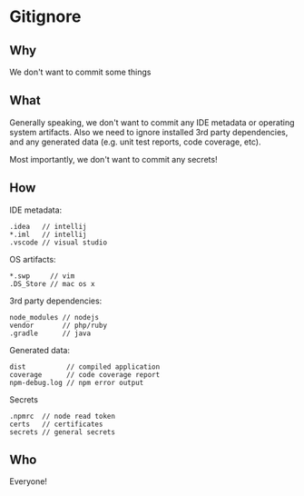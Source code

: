 # Gitignore

## Why

We don't want to commit some things

## What

Generally speaking, we don't want to commit any IDE metadata or operating system artifacts. Also we need to ignore installed 3rd party dependencies, and any generated data (e.g. unit test reports, code coverage, etc).

Most importantly, we don't want to commit any secrets!

## How

IDE metadata:

```plain
.idea   // intellij
*.iml   // intellij
.vscode // visual studio
```

OS artifacts:

```plain
*.swp     // vim
.DS_Store // mac os x
```

3rd party dependencies:

```plain
node_modules // nodejs
vendor       // php/ruby
.gradle      // java
```

Generated data:

```plain
dist          // compiled application
coverage      // code coverage report
npm-debug.log // npm error output
```

Secrets

```plain
.npmrc  // node read token
certs   // certificates
secrets // general secrets
```

## Who

Everyone!
